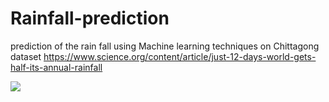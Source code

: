# Rainfall-prediction
prediction of the rain fall using Machine learning techniques on Chittagong dataset
https://www.science.org/content/article/just-12-days-world-gets-half-its-annual-rainfall

<img src="https://www.science.org/do/10.1126/science.aaw0819/full/rain_16x9.jpg
">
